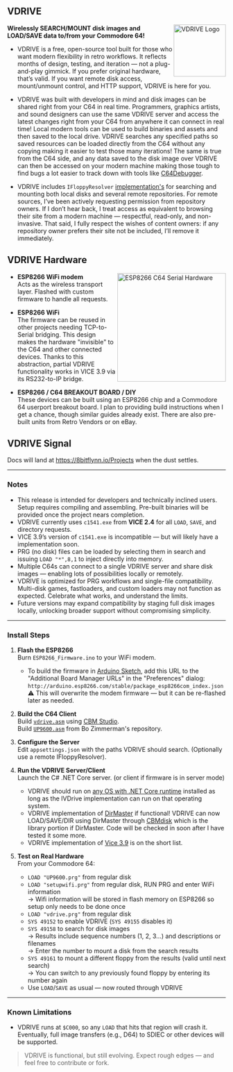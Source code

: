 ## VDRIVE
<img src="https://8bitflynn.io/Resources/Images/VDRIVE.png" alt="VDRIVE Logo" width="120" align="right"/>

**Wirelessly SEARCH/MOUNT disk images and LOAD/SAVE data to/from your Commodore 64!**

- VDRIVE is a free, open-source tool built for those who want modern flexibility in retro workflows. It reflects months of design, testing, and iteration — not a plug-and-play gimmick. If you prefer original hardware, that’s valid. If you want remote disk access, mount/unmount control, and HTTP support, VDRIVE is here for you.
  
- VDRIVE was built with developers in mind and disk images can be shared right from your C64 in real time. Programmers, graphics artists, and sound designers can use the same VDRIVE server and access the latest changes right from your C64 from anywhere it can connect in real time! Local modern tools can be used to build binaries and assets and then saved to the local drive. VDRIVE searches any specified paths so saved resources can be loaded directly from the C64 without any copying making it easier to test those many iterations! The same is true from the C64 side, and any data saved to the disk image over VDRIVE can then be accessed on your modern machine making those tough to find bugs a lot easier to track down with tools like <a href="https://sourceforge.net/projects/c64-debugger/" target="_blank">C64Debugger</a>.

- VDRIVE includes `IFloppyResolver` <a href="https://github.com/8bitflynn/VDRIVE/tree/master/VDRIVE/Floppy" target="_blank">implementation's</a> for searching and mounting both local disks and several remote repositories. For remote sources, I’ve been actively requesting permission from repository owners. If I don’t hear back, I treat access as equivalent to browsing their site from a modern machine — respectful, read-only, and non-invasive. That said, I fully respect the wishes of content owners: if any repository owner prefers their site not be included, I’ll remove it immediately.

## VDRIVE Hardware

<img src="https://8bitflynn.io/Resources/Images/ESP8266_C64_SerialHardware.jpg" alt="ESP8266 C64 Serial Hardware" width="250" align="right"/>

- **ESP8266 WiFi modem**  
  Acts as the wireless transport layer. Flashed with custom firmware to handle all requests.

- **ESP8266 WiFi**  
  The firmware can be reused in other projects needing TCP-to-Serial bridging. This design makes the hardware "invisible" to the C64 and other connected devices. Thanks to this abstraction, partial VDRIVE functionality works in VICE 3.9 via its RS232-to-IP bridge.

- **ESP8266 / C64 BREAKOUT BOARD / DIY**  
  These devices can be built using an ESP8266 chip and a Commodore 64 userport breakout board. I plan to providing build instructions when I get a chance, though similar guides already exist. There are also pre-built units from Retro Vendors or on eBay. 

## VDRIVE Signal

Docs will land at <a href="https://8bitflynn.io/Projects" target="_blank">https://8bitflynn.io/Projects</a> when the dust settles.

---

### Notes

- This release is intended for developers and technically inclined users. Setup requires compiling and assembling. Pre-built binaries will be provided once the project nears completion.
- VDRIVE currently uses `c1541.exe` from **VICE 2.4** for all `LOAD`, `SAVE`, and directory requests.
- VICE 3.9’s version of `c1541.exe` is incompatible — but will likely have a implementation soon.
- PRG (no disk) files can be loaded by selecting them in search and issuing `LOAD "*",8,1` to inject directly into memory.
- Multiple C64s can connect to a single VDRIVE server and share disk images — enabling lots of possibilities locally or remotely.
- VDRIVE is optimized for PRG workflows and single-file compatibility. Multi-disk games, fastloaders, and custom loaders may not function as expected. Celebrate what works, and understand the limits.
- Future versions may expand compatibility by staging full disk images locally, unlocking broader support without compromising simplicity.

---

### Install Steps

1. **Flash the ESP8266**  
   Burn `ESP8266_Firmware.ino` to your WiFi modem. 
   - To build the firmware in [Arduino Sketch](https://www.arduino.cc/en/software/), add this URL to the "Additional Board Manager URLs" in the "Preferences" dialog:  
     `http://arduino.esp8266.com/stable/package_esp8266com_index.json`  
   ⚠️ This will overwrite the modem firmware — but it can be re-flashed later as needed.

2. **Build the C64 Client**  
   Build [`vdrive.asm`](https://github.com/8bitflynn/VDRIVE/blob/master/vdrive.asm) using [CBM Studio](https://www.ajordison.co.uk/download.html).  
   Build [`UP9600.asm`](https://github.com/bozimmerman/Zimodem/blob/master/cbm8bit/src/up9600.asm) from Bo Zimmerman's repository.

3. **Configure the Server**  
   Edit `appsettings.json` with the paths VDRIVE should search. (Optionally use a remote IFloppyResolver).

4. **Run the VDRIVE Server/Client**  
   Launch the C# .NET Core server. (or client if firmware is in server mode)
     - VDRIVE should run on <a href="https://github.com/dotnet/core/blob/main/release-notes/8.0/supported-os.md" target="_blank">any OS with .NET Core runtime</a> installed as long as the IVDrive implementation can run on that operating system. 
     - VDRIVE implementation of <a href="https://style64.org/dirmaster" target="_blank">DirMaster</a> if functional! VDRIVE can now LOAD/SAVE/DIR using DirMaster through <a href="https://style64.org/cbmdisk" target="_blank">CBMdisk</a> which is the library portion if DirMaster. Code will be checked in soon after I have tested it some more.
     - VDRIVE implementation of <a href="https://vice-emu.sourceforge.io/index.html#download" target="_blank">Vice 3.9</a> is on the short list.
     
5. **Test on Real Hardware**  
   From your Commodore 64:  
   - `LOAD "UP9600.prg"` from regular disk
   - `LOAD "setupwifi.prg"` from regular disk, RUN PRG and enter WiFi information    
     → Wifi information will be stored in flash memory on ESP8266 so setup only needs to be done once   
   - `LOAD "vdrive.prg"` from regular disk  
   - `SYS 49152` to enable VDRIVE (`SYS 49155` disables it)
   - `SYS 49158` to search for disk images  
     → Results include sequence numbers (1, 2, 3…) and descriptions or filenames  
     → Enter the number to mount a disk from the search results  
   - `SYS 49161` to mount a different floppy from the results (valid until next search)  
     → You can switch to any previously found floppy by entering its number again  
   - Use `LOAD`/`SAVE` as usual — now routed through VDRIVE

---

### Known Limitations

- VDRIVE runs at `$C000`, so any `LOAD` that hits that region will crash it. Eventually, full image transfers (e.g., D64) to SDIEC or other devices will be supported.

> VDRIVE is functional, but still evolving. Expect rough edges — and feel free to contribute or fork.
